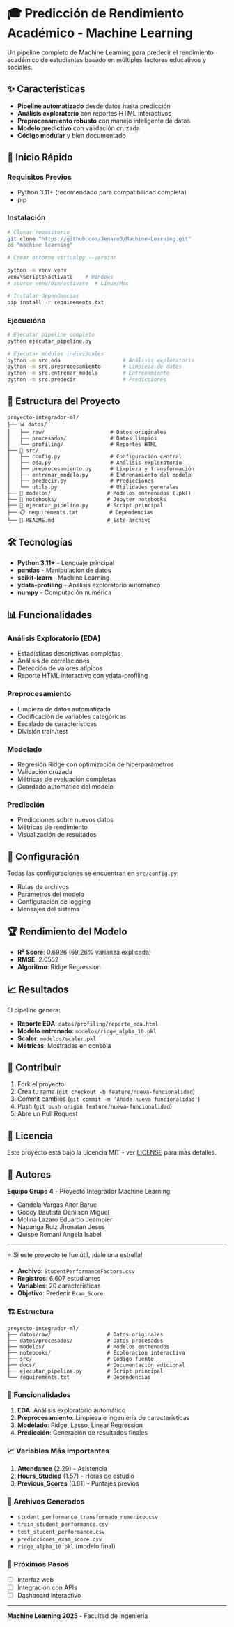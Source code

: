 # 🎓 Predicción de Rendimiento Académico - Machine Learning

Un pipeline completo de Machine Learning para predecir el rendimiento académico de estudiantes basado en múltiples factores educativos y sociales.

## ✨ Características

- **Pipeline automatizado** desde datos hasta predicción
- **Análisis exploratorio** con reportes HTML interactivos
- **Preprocesamiento robusto** con manejo inteligente de datos
- **Modelo predictivo** con validación cruzada
- **Código modular** y bien documentado

## 🚀 Inicio Rápido

### Requisitos Previos

- Python 3.11+ (recomendado para compatibilidad completa)
- pip

### Instalación

```bash
# Clonar repositorio
git clone "https://github.com/Jenaru0/Machine-Learning.git"
cd "machine learning"

# Crear entorno virtualpy --version

python -m venv venv
venv\Scripts\activate    # Windows
# source venv/bin/activate  # Linux/Mac

# Instalar dependencias
pip install -r requirements.txt
```

### Ejecucióna

```bash
# Ejecutar pipeline completo
python ejecutar_pipeline.py

# Ejecutar módulos individuales
python -m src.eda                    # Análisis exploratorio
python -m src.preprocesamiento       # Limpieza de datos
python -m src.entrenar_modelo        # Entrenamiento
python -m src.predecir               # Predicciones
```

## 📁 Estructura del Proyecto

```
proyecto-integrador-ml/
├── 📊 datos/
│   ├── raw/                     # Datos originales
│   ├── procesados/              # Datos limpios
│   └── profiling/               # Reportes HTML
├── 🔧 src/
│   ├── config.py                # Configuración central
│   ├── eda.py                   # Análisis exploratorio
│   ├── preprocesamiento.py      # Limpieza y transformación
│   ├── entrenar_modelo.py       # Entrenamiento del modelo
│   ├── predecir.py              # Predicciones
│   └── utils.py                 # Utilidades generales
├── 🤖 modelos/                  # Modelos entrenados (.pkl)
├── 📓 notebooks/                # Jupyter notebooks
├── 🎯 ejecutar_pipeline.py      # Script principal
├── 📋 requirements.txt          # Dependencias
└── 📖 README.md                 # Este archivo
```

## 🛠️ Tecnologías

- **Python 3.11+** - Lenguaje principal
- **pandas** - Manipulación de datos
- **scikit-learn** - Machine Learning
- **ydata-profiling** - Análisis exploratorio automático
- **numpy** - Computación numérica

## 📊 Funcionalidades

### Análisis Exploratorio (EDA)

- Estadísticas descriptivas completas
- Análisis de correlaciones
- Detección de valores atípicos
- Reporte HTML interactivo con ydata-profiling

### Preprocesamiento

- Limpieza de datos automatizada
- Codificación de variables categóricas
- Escalado de características
- División train/test

### Modelado

- Regresión Ridge con optimización de hiperparámetros
- Validación cruzada
- Métricas de evaluación completas
- Guardado automático del modelo

### Predicción

- Predicciones sobre nuevos datos
- Métricas de rendimiento
- Visualización de resultados

## 🔧 Configuración

Todas las configuraciones se encuentran en `src/config.py`:

- Rutas de archivos
- Parámetros del modelo
- Configuración de logging
- Mensajes del sistema

## 🏆 Rendimiento del Modelo

- **R² Score**: 0.6926 (69.26% varianza explicada)
- **RMSE**: 2.0552
- **Algoritmo**: Ridge Regression

## 📈 Resultados

El pipeline genera:

- **Reporte EDA**: `datos/profiling/reporte_eda.html`
- **Modelo entrenado**: `modelos/ridge_alpha_10.pkl`
- **Scaler**: `modelos/scaler.pkl`
- **Métricas**: Mostradas en consola

## 🤝 Contribuir

1. Fork el proyecto
2. Crea tu rama (`git checkout -b feature/nueva-funcionalidad`)
3. Commit cambios (`git commit -m 'Añade nueva funcionalidad'`)
4. Push (`git push origin feature/nueva-funcionalidad`)
5. Abre un Pull Request

## 📄 Licencia

Este proyecto está bajo la Licencia MIT - ver [LICENSE](LICENSE) para más detalles.

## 👥 Autores

**Equipo Grupo 4** - Proyecto Integrador Machine Learning

- Candela Vargas Aitor Baruc
- Godoy Bautista Denilson Miguel
- Molina Lazaro Eduardo Jeampier
- Napanga Ruiz Jhonatan Jesus
- Quispe Romani Angela Isabel

---

⭐ Si este proyecto te fue útil, ¡dale una estrella!

- **Archivo**: `StudentPerformanceFactors.csv`
- **Registros**: 6,607 estudiantes
- **Variables**: 20 características
- **Objetivo**: Predecir `Exam_Score`

### 🏗️ Estructura

```
proyecto-integrador-ml/
├── datos/raw/                  # Datos originales
├── datos/procesados/           # Datos procesados
├── modelos/                    # Modelos entrenados
├── notebooks/                  # Exploración interactiva
├── src/                        # Código fuente
├── docs/                       # Documentación adicional
├── ejecutar_pipeline.py        # Script principal
└── requirements.txt            # Dependencias
```

### 🔧 Funcionalidades

1. **EDA**: Análisis exploratorio automático
2. **Preprocesamiento**: Limpieza e ingeniería de características
3. **Modelado**: Ridge, Lasso, Linear Regression
4. **Predicción**: Generación de resultados finales

### 📈 Variables Más Importantes

1. **Attendance** (2.29) - Asistencia
2. **Hours_Studied** (1.57) - Horas de estudio
3. **Previous_Scores** (0.81) - Puntajes previos

### 📁 Archivos Generados

- `student_performance_transformado_numerico.csv`
- `train_student_performance.csv`
- `test_student_performance.csv`
- `predicciones_exam_score.csv`
- `ridge_alpha_10.pkl` (modelo final)

### 🎯 Próximos Pasos

- [ ] Interfaz web
- [ ] Integración con APIs
- [ ] Dashboard interactivo

---

**Machine Learning 2025** - Facultad de Ingeniería

